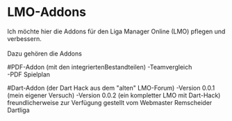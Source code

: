 # LMO-Addons
Ich möchte hier die Addons für den Liga Manager Online (LMO) pflegen und  verbessern.
<br><br>
Dazu gehören die Addons<br>

  #PDF-Addon (mit den integriertenBestandteilen)
    -Teamvergleich<br>
    -PDF Spielplan<br>

  #Dart-Addon (der Dart Hack aus dem "alten" LMO-Forum)
    -Version 0.0.1 (mein eigener Versuch)
    -Version 0.0.2 (ein kompletter LMO mit Dart-Hack)
                    freundlicherweise zur Verfügung gestellt vom Webmaster Remscheider Dartliga 
